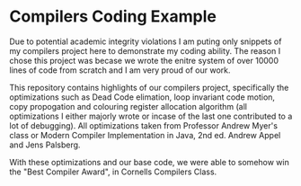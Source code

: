 # Compilers Coding Example

Due to potential academic integrity violations I am puting only snippets of my compilers project here to demonstrate my coding ability. The reason I chose this project was becase we wrote the enitre system of over 10000 lines of code from scratch and I am very proud of our work.

This repository contains highlights of our compilers project, specifically the optimizations such as Dead Code elimation, loop invariant code motion, copy propogation and colouring register allocation algorithm (all optimizations I either majorly wrote or incase of the last one contributed to a lot of debugging). All optimizations taken from Professor Andrew Myer's class or Modern Compiler Implementation in Java, 2nd ed. Andrew Appel and Jens Palsberg. 

With these optimizations and our base code, we were able to somehow win the "Best Compiler Award", in Cornells Compilers Class.
